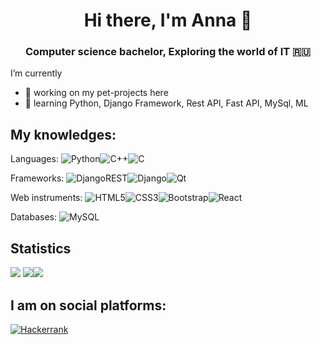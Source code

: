 <h1 align="center">Hi there, I'm Anna 👋</a> 
<h3 align="center">Computer science bachelor, Exploring the world of IT 🇷🇺</h3>

I’m currently
- 🔭  working on my pet-projects here
- 🌱  learning Python, Django Framework, Rest API, Fast API, MySql, ML

## My knowledges:
Languages: ![Python](https://img.shields.io/badge/python-3670A0?style=for-the-badge&logo=python&logoColor=ffdd54)![C++](https://img.shields.io/badge/c++-%2300599C.svg?style=for-the-badge&logo=c%2B%2B&logoColor=white)![C](https://img.shields.io/badge/c-%2300599C.svg?style=for-the-badge&logo=c&logoColor=white)

Frameworks: ![DjangoREST](https://img.shields.io/badge/DJANGO-REST-ff1709?style=for-the-badge&logo=django&logoColor=white&color=ff1709&labelColor=gray)![Django](https://img.shields.io/badge/django-%23092E20.svg?style=for-the-badge&logo=django&logoColor=white)![Qt](https://img.shields.io/badge/Qt-%23217346.svg?style=for-the-badge&logo=Qt&logoColor=white)

Web instruments: ![HTML5](https://img.shields.io/badge/html5-%23E34F26.svg?style=for-the-badge&logo=html5&logoColor=white)![CSS3](https://img.shields.io/badge/css3-%231572B6.svg?style=for-the-badge&logo=css3&logoColor=white)![Bootstrap](https://img.shields.io/badge/bootstrap-%238511FA.svg?style=for-the-badge&logo=bootstrap&logoColor=white)![React](https://img.shields.io/badge/react-%2320232a.svg?style=for-the-badge&logo=react&logoColor=%2361DAFB)

Databases: ![MySQL](https://img.shields.io/badge/mysql-4479A1.svg?style=for-the-badge&logo=mysql&logoColor=white)

## Statistics

![](http://github-profile-summary-cards.vercel.app/api/cards/profile-details?username=anngoroshi&theme=aura_dark)
![](http://github-profile-summary-cards.vercel.app/api/cards/repos-per-language?username=anngoroshi&theme=aura_dark)![](http://github-profile-summary-cards.vercel.app/api/cards/stats?username=anngoroshi&theme=aura_dark)


## I am on social platforms:
[![Hackerrank](https://img.shields.io/badge/-Hackerrank-2EC866?style=for-the-badge&logo=HackerRank&logoColor=white)](https://www.hackerrank.com/profile/anngoroshi)
